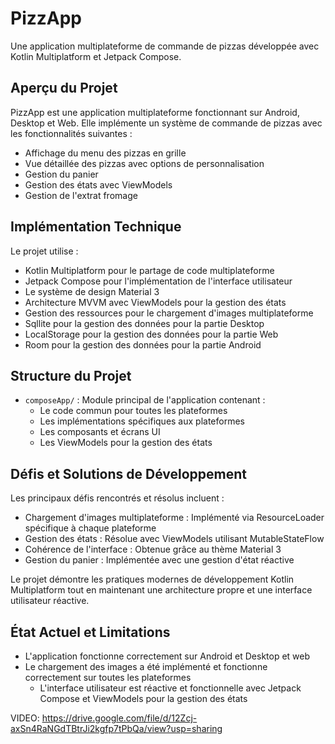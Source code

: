 # PizzApp

Une application multiplateforme de commande de pizzas développée avec Kotlin Multiplatform et Jetpack Compose.

## Aperçu du Projet

PizzApp est une application multiplateforme fonctionnant sur Android, Desktop et Web. Elle implémente un système de commande de pizzas avec les fonctionnalités suivantes :

- Affichage du menu des pizzas en grille
- Vue détaillée des pizzas avec options de personnalisation
- Gestion du panier
- Gestion des états avec ViewModels
- Gestion de l'extrat fromage 

## Implémentation Technique

Le projet utilise :

- Kotlin Multiplatform pour le partage de code multiplateforme
- Jetpack Compose pour l'implémentation de l'interface utilisateur
- Le système de design Material 3
- Architecture MVVM avec ViewModels pour la gestion des états
- Gestion des ressources pour le chargement d'images multiplateforme
- Sqllite pour la gestion des données pour la partie Desktop
- LocalStorage pour la gestion des données pour la partie Web
- Room pour la gestion des données pour la partie Android

## Structure du Projet

- `composeApp/` : Module principal de l'application contenant :
    - Le code commun pour toutes les plateformes
    - Les implémentations spécifiques aux plateformes
    - Les composants et écrans UI
    - Les ViewModels pour la gestion des états

## Défis et Solutions de Développement

Les principaux défis rencontrés et résolus incluent :

- Chargement d'images multiplateforme : Implémenté via ResourceLoader spécifique à chaque plateforme
- Gestion des états : Résolue avec ViewModels utilisant MutableStateFlow
- Cohérence de l'interface : Obtenue grâce au thème Material 3
- Gestion du panier : Implémentée avec une gestion d'état réactive

Le projet démontre les pratiques modernes de développement Kotlin Multiplatform tout en maintenant une architecture propre et une interface utilisateur réactive.

## État Actuel et Limitations

- L'application fonctionne correctement sur Android et Desktop et web
- Le chargement des images a été implémenté et fonctionne correctement sur toutes les plateformes
  - L'interface utilisateur est réactive et fonctionnelle avec Jetpack Compose et ViewModels pour la gestion des états

VIDEO: https://drive.google.com/file/d/12Zcj-axSn4RaNGdTBtrJi2kgfp7tPbQa/view?usp=sharing